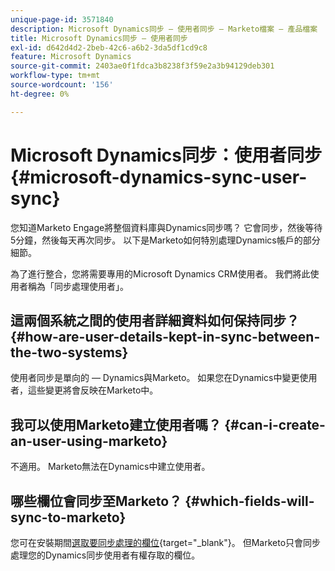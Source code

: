 ```yaml
---
unique-page-id: 3571840
description: Microsoft Dynamics同步 — 使用者同步 — Marketo檔案 — 產品檔案
title: Microsoft Dynamics同步 — 使用者同步
exl-id: d642d4d2-2beb-42c6-a6b2-3da5df1cd9c8
feature: Microsoft Dynamics
source-git-commit: 2403ae0f1fdca3b8238f3f59e2a3b94129deb301
workflow-type: tm+mt
source-wordcount: '156'
ht-degree: 0%

---
```


# Microsoft Dynamics同步：使用者同步 {#microsoft-dynamics-sync-user-sync}

您知道Marketo Engage將整個資料庫與Dynamics同步嗎？ 它會同步，然後等待5分鐘，然後每天再次同步。 以下是Marketo如何特別處理Dynamics帳戶的部分細節。

為了進行整合，您將需要專用的Microsoft Dynamics CRM使用者。 我們將此使用者稱為「同步處理使用者」。

## 這兩個系統之間的使用者詳細資料如何保持同步？ {#how-are-user-details-kept-in-sync-between-the-two-systems}

使用者同步是單向的 — Dynamics與Marketo。 如果您在Dynamics中變更使用者，這些變更將會反映在Marketo中。

## 我可以使用Marketo建立使用者嗎？ {#can-i-create-an-user-using-marketo}

不適用。 Marketo無法在Dynamics中建立使用者。

## 哪些欄位會同步至Marketo？ {#which-fields-will-sync-to-marketo}

您可在安裝期間[選取要同步處理的欄位](/help/marketo/product-docs/crm-sync/microsoft-dynamics-sync/sync-setup/microsoft-dynamics-365-with-ropc-connection/step-4-of-4-connect.md#select-fields-to-sync){target="_blank"}。 但Marketo只會同步處理您的Dynamics同步使用者有權存取的欄位。
